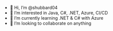- 👋 Hi, I’m @shubbard04
- 👀 I’m interested in Java, C#, .NET, Azure, CI/CD
- 🌱 I’m currently learning .NET & C# with Azure
- 💞️ I’m looking to collaborate on anything

<!---
shubbard04/shubbard04 is a ✨ special ✨ repository because its `README.md` (this file) appears on your GitHub profile.
You can click the Preview link to take a look at your changes.
--->
